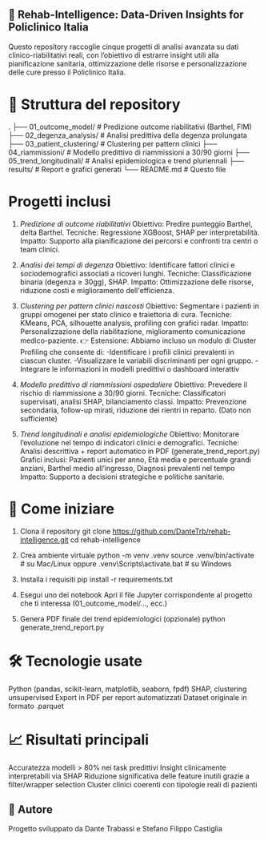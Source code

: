 ## 🏥 Rehab-Intelligence: Data-Driven Insights for Policlinico Italia
Questo repository raccoglie cinque progetti di analisi avanzata su dati clinico-riabilitativi reali, con l’obiettivo di estrarre insight utili alla pianificazione sanitaria, ottimizzazione delle risorse e personalizzazione delle cure presso il Policlinico Italia.

# 📁 Struttura del repository
.
├── 01_outcome_model/           # Predizione outcome riabilitativi (Barthel, FIM)
├── 02_degenza_analysis/        # Analisi predittiva della degenza prolungata
├── 03_patient_clustering/      # Clustering per pattern clinici
├── 04_riammissioni/            # Modello predittivo di riammissioni a 30/90 giorni
├── 05_trend_longitudinali/     # Analisi epidemiologica e trend pluriennali
├── results/                    # Report e grafici generati
└── README.md                   # Questo file

# Progetti inclusi

1. *Predizione di outcome riabilitativi*
Obiettivo: Predire punteggio Barthel, delta Barthel.
Tecniche: Regressione XGBoost, SHAP per interpretabilità.
Impatto: Supporto alla pianificazione dei percorsi e confronti tra centri o team clinici.

2. *Analisi dei tempi di degenza*
Obiettivo: Identificare fattori clinici e sociodemografici associati a ricoveri lunghi.
Tecniche: Classificazione binaria (degenza ≥ 30gg), SHAP.
Impatto: Ottimizzazione delle risorse, riduzione costi e miglioramento dell'efficienza.

3. *Clustering per pattern clinici nascosti*
Obiettivo: Segmentare i pazienti in gruppi omogenei per stato clinico e traiettoria di cura.
Tecniche: KMeans, PCA, silhouette analysis, profiling con grafici radar.
Impatto: Personalizzazione della riabilitazione, miglioramento comunicazione medico-paziente.
👉 Estensione: Abbiamo incluso un modulo di Cluster Profiling che consente di:
-Identificare i profili clinici prevalenti in ciascun cluster.
-Visualizzare le variabili discriminanti per ogni gruppo.
-Integrare le informazioni in modelli predittivi o dashboard interattiv

4. *Modello predittivo di riammissioni ospedaliere*
Obiettivo: Prevedere il rischio di riammissione a 30/90 giorni.
Tecniche: Classificatori supervisati, analisi SHAP, bilanciamento classi.
Impatto: Prevenzione secondaria, follow-up mirati, riduzione dei rientri in reparto. (Dato non sufficiente)

5. *Trend longitudinali e analisi epidemiologiche*
Obiettivo: Monitorare l’evoluzione nel tempo di indicatori clinici e demografici.
Tecniche: Analisi descrittiva + report automatico in PDF (generate_trend_report.py)
Grafici inclusi: Pazienti unici per anno, Età media e percentuale grandi anziani, Barthel medio all’ingresso, Diagnosi prevalenti nel tempo
Impatto: Supporto a decisioni strategiche e politiche sanitarie.

# 🚀 Come iniziare
1. Clona il repository
git clone https://github.com/DanteTrb/rehab-intelligence.git
cd rehab-intelligence

2. Crea ambiente virtuale
python -m venv .venv
source .venv/bin/activate  # su Mac/Linux
oppure
.venv\Scripts\activate.bat  # su Windows

3. Installa i requisiti
pip install -r requirements.txt

4. Esegui uno dei notebook
Apri il file Jupyter corrispondente al progetto che ti interessa (01_outcome_model/..., ecc.)

5. Genera PDF finale dei trend epidemiologici (opzionale)
python generate_trend_report.py

# 🛠️ Tecnologie usate
Python (pandas, scikit-learn, matplotlib, seaborn, fpdf)
SHAP, clustering unsupervised
Export in PDF per report automatizzati
Dataset originale in formato .parquet

# 📈 Risultati principali
Accuratezza modelli > 80% nei task predittivi
Insight clinicamente interpretabili via SHAP
Riduzione significativa delle feature inutili grazie a filter/wrapper selection
Cluster clinici coerenti con tipologie reali di pazienti

## 🧠 Autore
Progetto sviluppato da Dante Trabassi e Stefano Filippo Castiglia

<!-- Co-author test for GitHub badge -->
